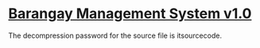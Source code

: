 # [Barangay Management System v1.0](https://itsourcecode.com/free-projects/php-project/barangay-management-system-project-in-php-with-source-code/)

The decompression password for the source file is itsourcecode.
